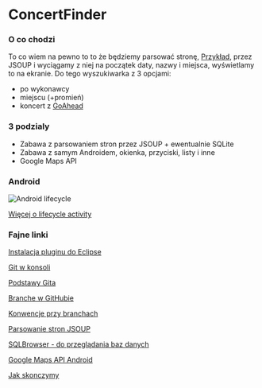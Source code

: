 ConcertFinder
=============

### O co chodzi
To co wiem na pewno to to że będziemy parsować stronę, [Przykład](http://www.go-ahead.pl/pl/koncerty.html), przez JSOUP i wyciągamy z niej na początek daty, nazwy i miejsca, wyświetlamy to na ekranie. Do tego wyszukiwarka z 3 opcjami: 
* po wykonawcy
* miejscu (+promień)
* koncert z [GoAhead](http://www.go-ahead.pl/pl/)

### 3 podzialy
* Zabawa z parsowaniem stron przez JSOUP + ewentualnie SQLite 
* Zabawa z samym Androidem, okienka, przyciski, listy i inne
* Google Maps API

### Android 
![Android lifecycle](http://developer.android.com/images/activity_lifecycle.png)

[Więcej o lifecycle activity](http://developer.android.com/reference/android/app/Activity.html)

### Fajne linki

[Instalacja pluginu do Eclipse](http://developer.android.com/…/installi…/installing-adt.html)

[Git w konsoli](http://git-scm.com/)

[Podstawy Gita](http://rogerdudler.github.io/git-guide/)

[Branche w GitHubie](http://git-scm.com/book/en/v2/Git-Branching-Basic-Branching-and-Merging)

[Konwencje przy branchach](https://gist.github.com/digitaljhelms/4287848)

[Parsowanie stron JSOUP](http://jsoup.org/)

[SQLBrowser - do przeglądania baz danych](http://sqlitebrowser.org/)

[Google Maps API Android](http://developer.android.com/google/play-services/maps.html)

[Jak skonczymy](http://i.imgur.com/xgYL5Zc.gifv)
